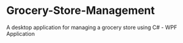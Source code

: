 # Grocery-Store-Management
A desktop application for managing a grocery store using C# - WPF Application
